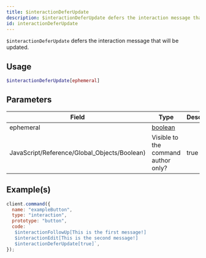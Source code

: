 ```yaml
---
title: $interactionDeferUpdate
description: $interactionDeferUpdate defers the interaction message that will be updated.
id: interactionDeferUpdate
---
```


`$interactionDeferUpdate` defers the interaction message that will be updated.

## Usage

```php
$interactionDeferUpdate[ephemeral]
```

## Parameters

| Field                                        | Type                                                                                                | Description | Required |
| -------------------------------------------- | --------------------------------------------------------------------------------------------------- | ----------- | :------: |
| ephemeral                                    | [boolean](https://developer.mozilla.org/en-US/docs/Web/JavaScript/Reference/Global_Objects/Boolean) |
| JavaScript/Reference/Global_Objects/Boolean) | Visible to the command author only?                                                                 | true        |

## Example(s)

```javascript
client.command({
  name: "exampleButton",
  type: "interaction",
  prototype: "button",
  code: ` 
   $interactionFollowUp[This is the first message!]
   $interactionEdit[This is the second message!]
   $interactionDeferUpdate[true]`,
});
```
